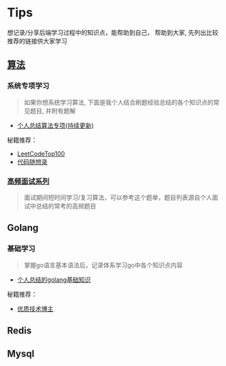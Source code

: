 # Tips
想记录/分享后端学习过程中的知识点，能帮助到自己， 帮助到大家, 先列出比较推荐的链接供大家学习

## [算法](./doc/algorithm/专项/README.md)
### 系统专项学习

> 如果你想系统学习算法, 下面是我个人结合刷题经验总结的各个知识点的常见题目, 并附有题解

- [个人总结算法专项(持续更新)](./doc/algorithm/专项/README.md)

秘籍推荐：
- [LeetCodeTop100](https://leetcode-cn.com/problem-list/2cktkvj/)
- [代码随想录](https://programmercarl.com/other/algo_pdf.html)

### [高频面试系列](https://github.com/wuye251/php-interview/tree/main/doc/algorithm/%E9%9D%A2%E8%AF%95%E7%AE%97%E6%B3%95%E7%AA%81%E5%87%BB)

> 面试期间短时间学习/复习算法，可以参考这个题单，题目列表源自个人面试中总结的常考的高频题目

## Golang

### 基础学习
> 掌握go语言基本语法后，记录体系学习go中各个知识点内容
- [个人总结的golang基础知识](https://github.com/wuye251/php-interview/tree/main/doc/go)

秘籍推荐：

- [优质技术博主]([面向信仰编程](https://draveness.me/))

## Redis

## Mysql

